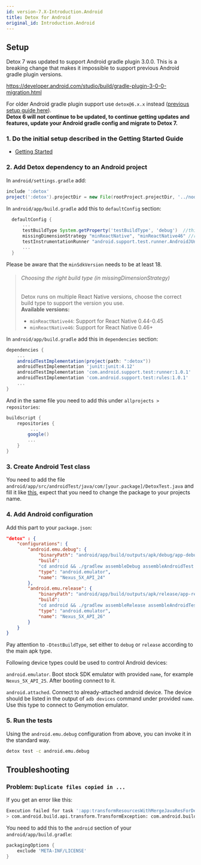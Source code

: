 ```yaml
---
id: version-7.X-Introduction.Android
title: Detox for Android
original_id: Introduction.Android
---
```


## Setup
Detox 7 was updated to support Android gradle plugin 3.0.0. This is a breaking change that makes it impossible to support previous Android gradle plugin versions.

https://developer.android.com/studio/build/gradle-plugin-3-0-0-migration.html

For older Android gradle plugin support use `detox@6.x.x` instead ([previous setup guide here](https://github.com/wix/detox/blob/97654071573053def90e8207be8eba011408f977/docs/Introduction.Android.md)).<br>
**Detox 6 will not continue to be updated, to continue getting updates and features, update your Android gradle config and migrate to Detox 7.**

### 1. Do the initial setup described in the Getting Started Guide

- [Getting Started](Introduction.GettingStarted.md)

### 2. Add Detox dependency to an Android project

In `android/settings.gradle` add:

```gradle
include ':detox'
project(':detox').projectDir = new File(rootProject.projectDir, '../node_modules/detox/android/detox')
```

In `android/app/build.gradle` add this to `defaultConfig` section:

```gradle
  defaultConfig {
      ...
      testBuildType System.getProperty('testBuildType', 'debug')  //this will later be used to control the test apk build type
      missingDimensionStrategy "minReactNative", "minReactNative46" //read note
      testInstrumentationRunner "android.support.test.runner.AndroidJUnitRunner"
      ...
  }
```
Please be aware that the `minSdkVersion` needs to be at least 18.

> ###### Choosing the right build type (in missingDimensionStrategy)
>Detox runs on multiple React Native versions, choose the correct build type to support the version you use.<br>
>**Available versions:**
>
>* `minReactNative44`: Support for React Native 0.44-0.45
>* `minReactNative46`: Support for React Native 0.46+


In `android/app/build.gradle` add this in `dependencies` section:

```gradle
dependencies {
	...
    androidTestImplementation(project(path: ":detox"))
    androidTestImplementation 'junit:junit:4.12'
    androidTestImplementation 'com.android.support.test:runner:1.0.1'
    androidTestImplementation 'com.android.support.test:rules:1.0.1'
    ...
}
```

And in the same file you need to add this under `allprojects > repositories`:

```gradle
buildscript {
    repositories {
	     ...
        google()
        ...
    }
}
```

### 3. Create Android Test class

You need to add the file `android/app/src/androidTest/java/com/[your.package]/DetoxTest.java` and fill it like [this](../detox/test/android/app/src/androidTest/java/com/example/DetoxTest.java), expect that you need to change the package to your projects name.

### 4. Add Android configuration

Add this part to your `package.json`:

```json
"detox" : {
    "configurations": {
        "android.emu.debug": {
            "binaryPath": "android/app/build/outputs/apk/debug/app-debug.apk",
            "build":
            "cd android && ./gradlew assembleDebug assembleAndroidTest -DtestBuildType=debug && cd ..",
            "type": "android.emulator",
            "name": "Nexus_5X_API_24"
        },
        "android.emu.release": {
            "binaryPath": "android/app/build/outputs/apk/release/app-release.apk",
            "build":
            "cd android && ./gradlew assembleRelease assembleAndroidTest -DtestBuildType=release && cd ..",
            "type": "android.emulator",
            "name": "Nexus_5X_API_26"
        }
    }
}
```
Pay attention to `-DtestBuildType`, set either to `debug` or `release` according to the main apk type.


Following device types could be used to control Android devices:

`android.emulator`. Boot stock SDK emulator with provided `name`, for example `Nexus_5X_API_25`. After booting connect to it.

`android.attached`. Connect to already-attached android device. The device should be listed in the output of `adb devices` command under provided `name`.
Use this type to connect to Genymotion emulator.

### 5. Run the tests

Using the `android.emu.debug` configuration from above, you can invoke it in the standard way.

```sh
detox test -c android.emu.debug
```

## Troubleshooting

### Problem: `Duplicate files copied in ...`

If you get an error like this:

```sh
Execution failed for task ':app:transformResourcesWithMergeJavaResForDebug'.
> com.android.build.api.transform.TransformException: com.android.builder.packaging.DuplicateFileException: Duplicate files copied in APK META-INF/LICENSE
```

You need to add this to the `android` section of your `android/app/build.gradle`:

```gradle
packagingOptions {
    exclude 'META-INF/LICENSE'
}
```
